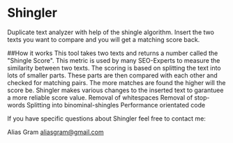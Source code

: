 # Shingler
Duplicate text analyzer with help of the shingle algorithm. Insert the two texts you want to compare and you will get a matching score back.

##How it works
This tool takes two texts and returns a number called the "Shingle Score". This metric is used by many SEO-Experts to measure the similarity between two texts.
The scoring is based on splitting the text into lots of smaller parts. These parts are then compared with each other and checked for matching pairs. 
The more matches are found the higher will the score be.
Shingler makes various changes to the inserted text to garantuee a more reliable score value.
  Removal of whitespaces
  Removal of stop-words
  Splitting into binominal-shingles
  Performance orientated code

If you have specific questions about Shingler feel free to contact me:

Alias Gram
aliasgram@gmail.com 
